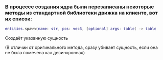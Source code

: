 ### В процессе создания ядра были перезаписаны некоторые методы из стандартной библиотеки движка на клиенте, вот их список:

```lua
entities.spawn(name: str, pos: vec3, [optional] args: table) -> table
```
Создаёт указанную сущность

(В отличии от оригинального метода, сразу убивает сущность, если она не была помечена как десинхронная)
